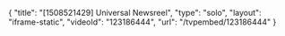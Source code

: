 {
    "title": "[1508521429] Universal Newsreel",
    "type": "solo",
    "layout": "iframe-static",
    "videoId": "123186444",
    "url": "\/tvpembed\/123186444"
}